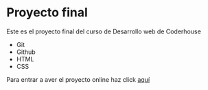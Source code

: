 # Proyecto final

Este es el proyecto final del curso de Desarrollo web de Coderhouse

- Git
- Github
- HTML
- CSS

Para entrar a aver el proyecto online haz click [aquí](https://axelschein.github.io/proyecto-final/)

